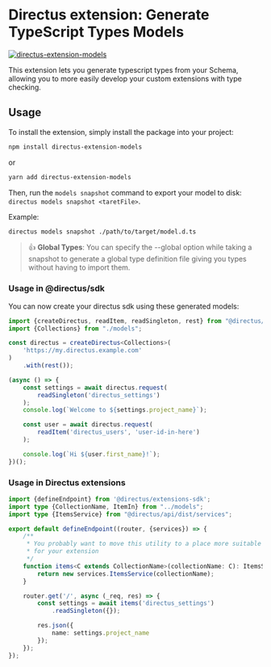 # Directus extension: Generate TypeScript Types Models
[![directus-extension-models](https://npmbadge.com/npm/directus-extension-models)](https://www.npmjs.com/package/directus-extension-models)

This extension lets you generate typescript types from your Schema, allowing you to more easily develop your custom extensions with type checking.

## Usage

To install the extension, simply install the package into your project:

```bash
npm install directus-extension-models
```

or

```bash
yarn add directus-extension-models
```

Then, run the `models snapshot` command to export your model to disk: `directus models snapshot <taretFile>`.

Example:

```bash
directus models snapshot ./path/to/target/model.d.ts
```

> :thumbsup: **Global Types**: You can specify the --global option while taking a snapshot to generate a global
> type definition file giving you types without having to import them.

### Usage in @directus/sdk

You can now create your directus sdk using these generated models:

```typescript
import {createDirectus, readItem, readSingleton, rest} from "@directus/sdk";
import {Collections} from "./models";

const directus = createDirectus<Collections>(
    'https://my.directus.example.com'
)
    .with(rest());

(async () => {
    const settings = await directus.request(
        readSingleton('directus_settings')
    );
    console.log(`Welcome to ${settings.project_name}`);

    const user = await directus.request(
        readItem('directus_users', 'user-id-in-here')
    );

    console.log(`Hi ${user.first_name}!`);
})();
```

### Usage in Directus extensions

```typescript
import {defineEndpoint} from '@directus/extensions-sdk';
import type {CollectionName, ItemIn} from "../models";
import type {ItemsService} from "@directus/api/dist/services";

export default defineEndpoint((router, {services}) => {
    /**
     * You probably want to move this utility to a place more suitable
     * for your extension
     */
    function items<C extends CollectionName>(collectionName: C): ItemsService<ItemIn<C>> {
        return new services.ItemsService(collectionName);
    }

    router.get('/', async (_req, res) => {
        const settings = await items('directus_settings')
            .readSingleton({});

        res.json({
            name: settings.project_name
        });
    });
});
```
